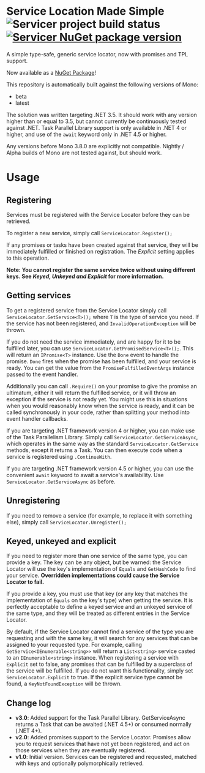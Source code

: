 # Service Location Made Simple ![Servicer project build status](https://travis-ci.org/Udellgames/servicer.svg?branch=master) [![Servicer NuGet package version](https://img.shields.io/nuget/v/Servicer.svg)](https://www.nuget.org/packages/Servicer/)
A simple type-safe, generic service locator, now with promises and TPL support.

Now available as a [NuGet Package](https://www.nuget.org/packages/Servicer/)!

This repository is automatically built against the following versions of Mono:
  - beta
  - latest
  
The solution was written targeting .NET 3.5. It should work with any version higher than or equal to 3.5, but cannot currently be continuously tested against .NET. Task Parallel Library support is only available in .NET 4 or higher, and use of the `await` keyword only in .NET 4.5 or higher.
  
Any versions before Mono 3.8.0 are explicitly not compatible. Nightly / Alpha builds of Mono are not tested against, but should work.

# Usage

## Registering

Services must be registered with the Service Locator before they can be retrieved.

To register a new service, simply call `ServiceLocator.Register();`

If any promises or tasks have been created against that service, they will be immediately fulfilled or finished on registration. The *Explicit* setting applies to this operation.

**Note: You cannot register the same service twice without using different keys. See *Keyed, Unkeyed and Explicit* for more information.**

## Getting services

To get a registered service from the Service Locator simply call `ServiceLocator.GetService<T>();` where `T` is the type of service you need. If the service has not been registered, and `InvalidOperationException` will be thrown.

If you do not need the service immediately, and are happy for it to be fulfilled later, you can use `ServiceLocator.GetPromisedService<T>();`. This will return an `IPromise<T>` instance. Use the `Done` event to handle the promise. `Done` fires when the promise has been fulfilled, and your service is ready. You can get the value from the `PromiseFulfilledEventArgs` instance passed to the event handler.

Additionally you can call `.Require()` on your promise to give the promise an ultimatum, either it will return the fulfilled service, or it will throw an exception if the service is not ready yet. You might use this in situations when you would reasonably know when the service is ready, and it can be called synchronously in your code, rather than splitting your method into event handler callbacks.

If you are targeting .NET framework version 4 or higher, you can make use of the Task Parallelism Library. Simply call `ServiceLocator.GetServiceAsync`, which operates in the same way as the standard `ServiceLocator.GetService` methods, except it returns a Task. You can then execute code when a service is registered using `.ContinueWith`.

If you are targeting .NET framework version 4.5 or higher, you can use the convenient `await` keyword to await a service's availability. Use `ServiceLocator.GetServiceAsync` as before.

## Unregistering

If you need to remove a service (for example, to replace it with something else), simply call `ServiceLocator.Unregister();`

## Keyed, unkeyed and explicit

If you need to register more than one service of the same type, you can provide a key. The key can be any object, but be warned: the Service Locator will use the key's implementation of `Equals` and `GetHashCode` to find your service. **Overridden implementations could cause the Service Locator to fail.**

If you provide a key, you must use that key (or any key that matches the implementation of `Equals` on the key's type) when getting the service. It is perfectly acceptable to define a keyed service and an unkeyed service of the same type, and they will be treated as different entries in the Service Locator.

By default, if the Service Locator cannot find a service of the type you are requesting and with the same key, it will search for any services that can be assigned to your requested type. For example, calling `GetService<IEnumerable<string>>` will return a `List<string>` service casted to an `IEnumerable<string>` instance. When registering a service with `Explicit` set to false, any promises that can be fulfilled by a superclass of the service will be fulfilled. If you do not want this functionality, simply set `ServiceLocator.Explicit` to true. If the explicit service type cannot be found, a `KeyNotFoundException` will be thrown.

## Change log
* **v3.0**: Added support for the Task Parallel Library. GetServiceAsync returns a Task that can be awaited (.NET 4.5+) or consumed normally (.NET 4+).
* **v2.0**: Added promises support to the Service Locator. Promises allow you to request services that have not yet been registered, and act on those services when they are eventually registered.
* **v1.0**: Initial version. Services can be registered and requested, matched with keys and optionally polymorphically retrieved.


  
  
  
  
